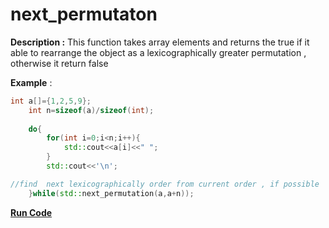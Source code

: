 # next_permutaton

**Description :** This function takes array elements and returns the true if it able to rearrange the object as a lexicographically greater permutation , otherwise it return false

**Example** :

```cpp
int a[]={1,2,5,9};
    int n=sizeof(a)/sizeof(int);
    
    do{
        for(int i=0;i<n;i++){
            std::cout<<a[i]<<" ";
        }
        std::cout<<'\n';

//find  next lexicographically order from current order , if possible
    }while(std::next_permutation(a,a+n));

```
**[Run Code](https://rextester.com/edit/GTYYHV40877)**
